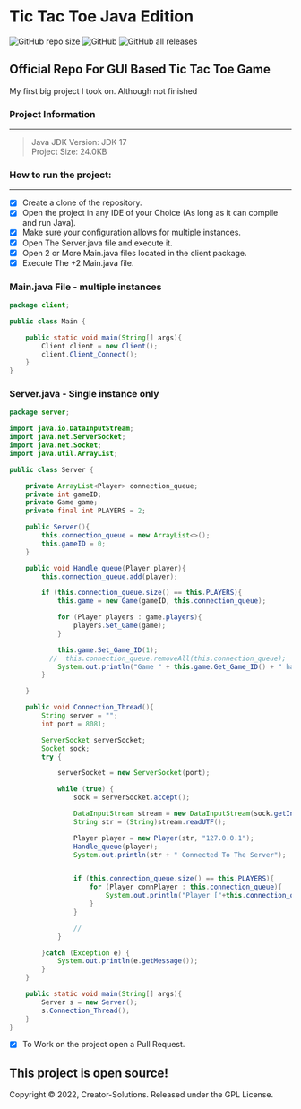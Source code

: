 # Tic Tac Toe Java Edition

<img alt="GitHub repo size" src="https://img.shields.io/github/repo-size/Creator-Solutions/TicTacToe?style=flat-square"> ![GitHub](https://img.shields.io/github/license/Creator-Solutions/TicTacToe) ![GitHub all releases](https://img.shields.io/github/downloads/Creator-Solutions/TicTacToe/total)

## Official Repo For GUI Based Tic Tac Toe Game

My first big project I took on. Although not finished 

### Project Information
-----

> Java JDK Version: JDK 17 <br>
> Project Size: 24.0KB


### How to run the project:
-----

- [x] Create a clone of the repository.
- [x] Open the project in any IDE of your Choice (As long as it can compile and run Java).
- [x] Make sure your configuration allows for multiple instances.
- [x] Open The Server.java file and execute it.
- [x] Open 2 or More Main.java files located in the client package. 
- [x] Execute The +2 Main.java file.

### Main.java File - multiple instances
```java
package client;

public class Main {

    public static void main(String[] args){
        Client client = new Client();
        client.Client_Connect();
    }
}
```

### Server.java - Single instance only
```java
package server;

import java.io.DataInputStream;
import java.net.ServerSocket;
import java.net.Socket;
import java.util.ArrayList;

public class Server {

    private ArrayList<Player> connection_queue;
    private int gameID;
    private Game game;
    private final int PLAYERS = 2;

    public Server(){
        this.connection_queue = new ArrayList<>();
        this.gameID = 0;
    }

    public void Handle_queue(Player player){
        this.connection_queue.add(player);

        if (this.connection_queue.size() == this.PLAYERS){
            this.game = new Game(gameID, this.connection_queue);

            for (Player players : game.players){
                players.Set_Game(game);
            }

            this.game.Set_Game_ID(1);
          //  this.connection_queue.removeAll(this.connection_queue);
            System.out.println("Game " + this.game.Get_Game_ID() + " has Started");
        }

    }

    public void Connection_Thread(){
        String server = "";
        int port = 8081;

        ServerSocket serverSocket;
        Socket sock;
        try {

            serverSocket = new ServerSocket(port);

            while (true) {
                sock = serverSocket.accept();

                DataInputStream stream = new DataInputStream(sock.getInputStream());
                String str = (String)stream.readUTF();

                Player player = new Player(str, "127.0.0.1");
                Handle_queue(player);
                System.out.println(str + " Connected To The Server");


                if (this.connection_queue.size() == this.PLAYERS){
                    for (Player connPlayer : this.connection_queue){
                        System.out.println("Player ["+this.connection_queue.indexOf(connPlayer)+"]: " + connPlayer.Get_PlayerName());
                    }
                }

                //
            }

        }catch (Exception e) {
            System.out.println(e.getMessage());
        }
    }

    public static void main(String[] args){
        Server s = new Server();
        s.Connection_Thread();
    }
}
```


- [x] To Work on the project open a Pull Request.

## This project is open source! 

Copyright © 2022, Creator-Solutions. Released under the GPL License.







